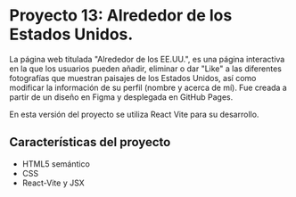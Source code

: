 # Proyecto 13: Alrededor de los Estados Unidos.

La página web titulada "Alrededor de los EE.UU.", es una página interactiva en la que los usuarios pueden añadir, eliminar o dar "Like" a las diferentes fotografías que muestran paisajes de los Estados Unidos, así como modificar la información de su perfil (nombre y acerca de mí). Fue creada a partir de un diseño en Figma y desplegada en GitHub Pages.

En esta versión del proyecto se utiliza React Vite para su desarrollo.

## Características del proyecto

- HTML5 semántico
- CSS
- React-Vite y JSX
